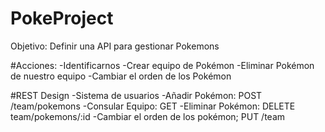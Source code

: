# PokeProject

Objetivo:
Definir una API para gestionar Pokemons

#Acciones:
-Identificarnos
-Crear equipo de Pokémon
-Eliminar Pokémon de nuestro equipo
-Cambiar el orden de los Pokémon

#REST Design
-Sistema de usuarios
-Añadir Pokémon: POST /team/pokemons
-Consular Equipo: GET
-Eliminar Pokémon: DELETE team/pokemons/:id
-Cambiar el orden de los pokémon; PUT /team
